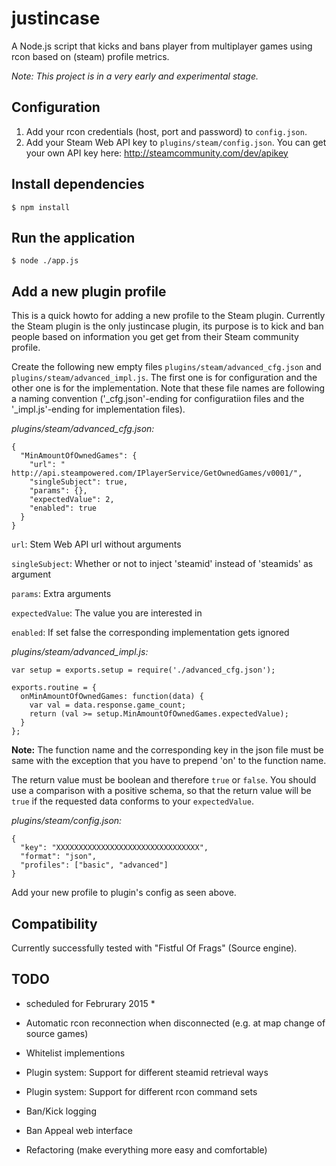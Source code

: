 justincase
==========

A Node.js script that kicks and bans player from multiplayer games using rcon based on (steam) profile metrics.

*Note: This project is in a very early and experimental stage.*

## Configuration

1. Add your rcon credentials (host, port and password) to `config.json`.
2. Add your Steam Web API key to `plugins/steam/config.json`. You can get your own API key here: http://steamcommunity.com/dev/apikey

## Install dependencies

    $ npm install


## Run the application

    $ node ./app.js

## Add a new plugin profile

This is a quick howto for adding a new profile to the Steam plugin. Currently the Steam plugin is the only justincase plugin, its purpose is to kick and ban people based on information you get get from their Steam community profile.

Create the following new empty files `plugins/steam/advanced_cfg.json` and `plugins/steam/advanced_impl.js`.
The first one is for configuration and the other one is for the implementation. Note that these file names are following a naming convention ('_cfg.json'-ending for configuratiion files and the '_impl.js'-ending for implementation files).

*plugins/steam/advanced_cfg.json:*
```
{
  "MinAmountOfOwnedGames": {
    "url": " http://api.steampowered.com/IPlayerService/GetOwnedGames/v0001/",
    "singleSubject": true,
    "params": {},
    "expectedValue": 2,
    "enabled": true
  }
}
```
`url`: Stem Web API url without arguments

`singleSubject`: Whether or not to inject 'steamid' instead of 'steamids' as argument

`params`: Extra arguments

`expectedValue`: The value you are interested in

`enabled`: If set false the corresponding implementation gets ignored


*plugins/steam/advanced_impl.js:*
```
var setup = exports.setup = require('./advanced_cfg.json');

exports.routine = {
  onMinAmountOfOwnedGames: function(data) {
    var val = data.response.game_count;
    return (val >= setup.MinAmountOfOwnedGames.expectedValue);
  }
};
```
**Note:** The function name and the corresponding key in the json file must be same with the exception that you have to prepend 'on' to the function name.

The return value must be boolean and therefore `true` or `false`. You should use a comparison with a positive schema, so that the return value will be `true` if the requested data conforms to your `expectedValue`.

*plugins/steam/config.json:*
```
{
  "key": "XXXXXXXXXXXXXXXXXXXXXXXXXXXXXXXX",
  "format": "json",
  "profiles": ["basic", "advanced"]
}
```

Add your new profile to plugin's config as seen above.

## Compatibility

Currently successfully tested with "Fistful Of Frags" (Source engine). 

## TODO

* scheduled for Februrary 2015 *

* Automatic rcon reconnection when disconnected (e.g. at map change of source games)
* Whitelist implementions
* Plugin system: Support for different steamid retrieval ways
* Plugin system: Support for different rcon command sets
* Ban/Kick logging
* Ban Appeal web interface
* Refactoring (make everything more easy and comfortable)
